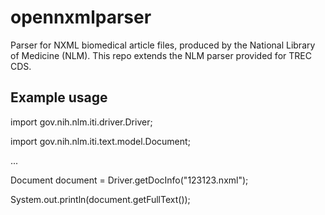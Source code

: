 # opennxmlparser

Parser for NXML biomedical article files, produced by the National Library of Medicine (NLM).
This repo extends the NLM parser provided for TREC CDS.

## Example usage

import gov.nih.nlm.iti.driver.Driver;

import gov.nih.nlm.iti.text.model.Document;

...

Document document = Driver.getDocInfo("123123.nxml");

System.out.println(document.getFullText());
